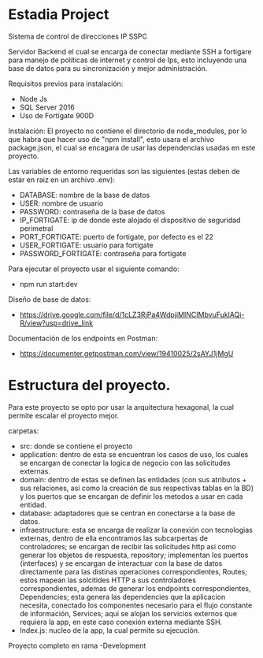# Estadia Project
Sistema de control de direcciones IP  SSPC

Servidor Backend el cual se encarga de conectar mediante SSH a fortigare para manejo de politicas de internet y control de Ips, esto incluyendo una base de datos para su sincronización y mejor administración.

Requisitos previos para instalación:
- Node Js
- SQL Server 2016
- Uso de Fortigate 900D

Instalación:
El proyecto no contiene el directorio de node_modules, por lo que habra que hacer uso de "npm install", esto usara el archivo package.json, el cual se encagara de usar las dependencias usadas en este proyecto.

Las variables de entorno requeridas son las siguientes (estas deben de estar en raiz en un archivo .env):
- DATABASE: nombre de la base de datos
- USER: nombre de usuario
- PASSWORD: contraseña de la base de datos
- IP_FORTIGATE: ip de donde este alojado el dispositivo de seguridad perimetral
- PORT_FORTIGATE: puerto de fortigate, por defecto es el 22
- USER_FORTIGATE: usuario para fortigate
- PASSWORD_FORTIGATE: contraseña para fortigate

Para ejecutar el proyecto usar el siguiente comando:
- npm run start:dev

Diseño de base de datos:
- https://drive.google.com/file/d/1cLZ3RjPa4WdpjiMINCIMbvuFuklAQi-R/view?usp=drive_link

Documentación de los endpoints en Postman:
- https://documenter.getpostman.com/view/19410025/2sAYJ1jMgU

# Estructura del proyecto.
Para este proyecto se opto por usar la arquitectura hexagonal, la cual permite escalar el proyecto mejor.

carpetas:
- src: donde se contiene el proyecto
- application: dentro de esta se encuentran los casos de uso, los cuales se encargan de conectar la logica de negocio con las solicitudes externas.
- domain: dentro de estas se definen las entidades (con sus atributos + sus relaciones, asi como la creación de sus respectivas tablas en la BD) y los puertos que se encargan de definir los metodos a usar en cada entidad.
- database: adaptadores que se centran en conectarse a la base de datos.
- infraestructure: esta se encarga de realizar la conexión con tecnologias externas, dentro de ella encontramos las subcarpertas de controladores; se encargan de recibir las solicitudes http asi como generar los objetos de respuesta, repository; implementan los puertos (interfaces) y se encargan de interactuar con la base de datos directamente para las distinas operaciones correspondientes, Routes; estos mapean las solcitides HTTP a sus controladores correspondientes, ademas de generar los endpoints correspondientes, Dependencies; esta genera las dependencies que la aplicacion necesita, conectado los componentes necesario para el flujo constante de información, Services; aqui se alojan los servicios externos que requiera la app, en este caso conexión externa mediante SSH.
- Index.js: nucleo de la app, la cual permite su ejecución.



Proyecto completo en rama -Development
